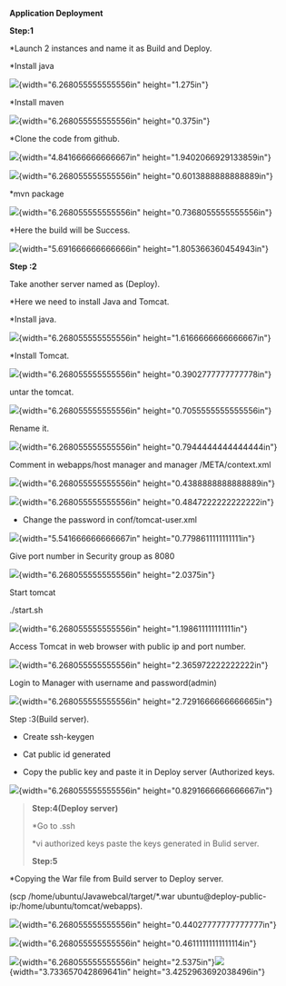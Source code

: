 **Application Deployment**

**Step:1**

\*Launch 2 instances and name it as Build and Deploy.

\*Install java

![](media/image1.png){width="6.268055555555556in" height="1.275in"}

\*Install maven

![](media/image2.png){width="6.268055555555556in" height="0.375in"}

\*Clone the code from github.

![](media/image3.png){width="4.841666666666667in"
height="1.9402066929133859in"}

![](media/image4.png){width="6.268055555555556in"
height="0.6013888888888889in"}

\*mvn package

![](media/image5.png){width="6.268055555555556in"
height="0.7368055555555556in"}

\*Here the build will be Success.

![](media/image6.png){width="5.691666666666666in"
height="1.805366360454943in"}

**Step :2**

Take another server named as (Deploy).

\*Here we need to install Java and Tomcat.

\*Install java.

![](media/image1.png){width="6.268055555555556in"
height="1.6166666666666667in"}

\*Install Tomcat.

![](media/image7.png){width="6.268055555555556in"
height="0.3902777777777778in"}

untar the tomcat.

![](media/image8.png){width="6.268055555555556in"
height="0.7055555555555556in"}

Rename it.

![](media/image9.png){width="6.268055555555556in"
height="0.7944444444444444in"}

Comment in webapps/host manager and manager /META/context.xml

![](media/image10.png){width="6.268055555555556in"
height="0.4388888888888889in"}

![](media/image11.png){width="6.268055555555556in"
height="0.4847222222222222in"}

-   Change the password in conf/tomcat-user.xml

![](media/image12.png){width="5.541666666666667in"
height="0.7798611111111111in"}

Give port number in Security group as 8080

![](media/image13.png){width="6.268055555555556in" height="2.0375in"}

Start tomcat

./start.sh

![](media/image14.png){width="6.268055555555556in"
height="1.198611111111111in"}

Access Tomcat in web browser with public ip and port number.

![](media/image15.png){width="6.268055555555556in"
height="2.365972222222222in"}

Login to Manager with username and password(admin)

![](media/image16.png){width="6.268055555555556in"
height="2.7291666666666665in"}

Step :3(Build server).

-   Create ssh-keygen

-   Cat public id generated

-   Copy the public key and paste it in Deploy server (Authorized keys.

![](media/image17.png){width="6.268055555555556in"
height="0.8291666666666667in"}

> **Step:4(Deploy server)**
>
> \*Go to .ssh
>
> \*vi authorized keys paste the keys generated in Bulid server.
>
> **Step:5**

\*Copying the War file from Build server to Deploy server.

(scp /home/ubuntu/Javawebcal/target/\*.war
ubuntu@deploy-public-ip:/home/ubuntu/tomcat/webapps).

![](media/image18.png){width="6.268055555555556in"
height="0.44027777777777777in"}

![](media/image19.png){width="6.268055555555556in"
height="0.46111111111111114in"}

![](media/image20.png){width="6.268055555555556in"
height="2.5375in"}![](media/image21.png){width="3.733657042869641in"
height="3.4252963692038496in"}
